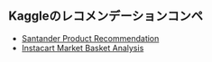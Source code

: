 ## Kaggleのレコメンデーションコンペ

- [Santander Product Recommendation](https://www.kaggle.com/competitions/santander-product-recommendation)
- [Instacart Market Basket Analysis](https://www.kaggle.com/competitions/instacart-market-basket-analysis)
